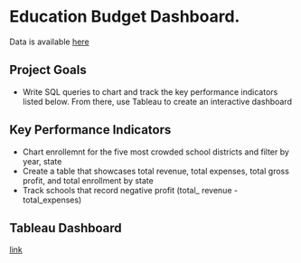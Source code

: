 
# Education Budget Dashboard. 

Data is available [here](https://www.kaggle.com/datasets/noriuk/us-educational-finances?select=districts.csv)

## Project Goals

- Write SQL queries to chart and track the key performance indicators listed below. From there, use Tableau to create an interactive dashboard 


## Key Performance Indicators

- Chart enrollemnt for the five most crowded school districts and filter by year, state
- Create a table that showcases total revenue, total expenses, total gross profit, and total enrollment by state
- Track schools that record negative profit (total_ revenue - total_expenses)

## Tableau Dashboard
[link](https://public.tableau.com/app/profile/hamzah.sami/viz/EducationBudgetDashboard/Dashboard1?publish=yes)

